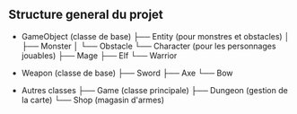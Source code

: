 ## Structure general du projet ##


- GameObject (classe de base)
   ├── Entity (pour monstres et obstacles)
   │   ├── Monster
   │   └── Obstacle
   └── Character (pour les personnages jouables)
       ├── Mage
       ├── Elf
       └── Warrior

- Weapon (classe de base)
   ├── Sword
   ├── Axe
   └── Bow

- Autres classes
   ├── Game (classe principale)
   ├── Dungeon (gestion de la carte)
   └── Shop (magasin d'armes)
